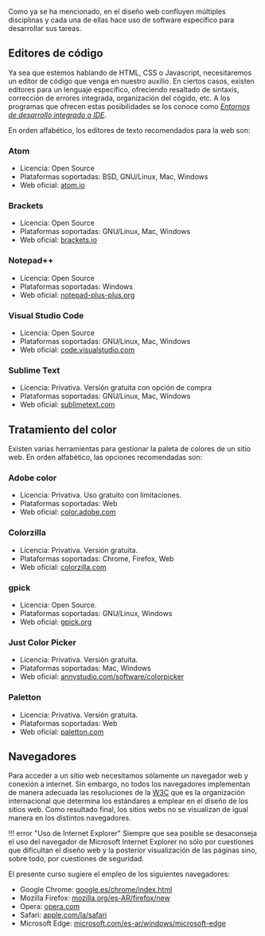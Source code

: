 Como ya se ha mencionado, en el diseño web confluyen múltiples disciplinas y cada una de ellas hace uso de software específico para desarrollar sus tareas. 

## Editores de código

Ya sea que estemos hablando de HTML, CSS o Javascript, necesitaremos un editor de código que venga en nuestro auxilio. En ciertos casos, existen editores para un lenguaje específico, ofreciendo resaltado de sintaxis, corrección de errores integrada, organización del cógido, etc. A los programas que ofrecen estas posibilidades se los conoce como [_Entornos de desarrollo integrado o IDE_](https://es.wikipedia.org/wiki/Entorno_de_desarrollo_integrado). 

En orden alfabético, los editores de texto recomendados para la web son: 

### Atom
* Licencia: Open Source
* Plataformas soportadas: BSD, GNU/Linux, Mac, Windows
* Web oficial: [atom.io](https://atom.io/)

### Brackets
* Licencia: Open Source
* Plataformas soportadas: GNU/Linux, Mac, Windows
* Web oficial: [brackets.io](http://brackets.io/)

### Notepad++
* Licencia: Open Source
* Plataformas soportadas: Windows
* Web oficial: [notepad-plus-plus.org](https://notepad-plus-plus.org/)

### Visual Studio Code
* Licencia: Open Source
* Plataformas soportadas: GNU/Linux, Mac, Windows
* Web oficial: [code.visualstudio.com](https://code.visualstudio.com/)

### Sublime Text
* Licencia: Privativa. Versión gratuita con opción de compra
* Plataformas soportadas: GNU/Linux, Mac, Windows
* Web oficial: [sublimetext.com](https://www.sublimetext.com/)

## Tratamiento del color
Existen varias herramientas para gestionar la paleta de colores de un sitio web. En orden alfabético, las opciones recomendadas son: 

### Adobe color
* Licencia: Privativa. Uso gratuito con limitaciones. 
* Plataformas soportadas: Web
* Web oficial: [color.adobe.com](https://color.adobe.com/es/create/color-wheel)

### Colorzilla
* Licencia: Privativa. Versión gratuita.
* Plataformas soportadas: Chrome, Firefox, Web
* Web oficial: [colorzilla.com](http://www.colorzilla.com/)

### gpick
* Licencia: Open Source.
* Plataformas soportadas: GNU/Linux, Windows
* Web oficial: [gpick.org](http://www.gpick.org/)

### Just Color Picker
* Licencia: Privativa. Versión gratuita.
* Plataformas soportadas: Mac, Windows
* Web oficial: [annystudio.com/software/colorpicker](http://annystudio.com/software/colorpicker/)

### Paletton
* Licencia: Privativa. Versión gratuita.
* Plataformas soportadas: Web
* Web oficial: [paletton.com](http://paletton.com)

## Navegadores
Para acceder a un sitio web necesitamos sólamente un navegador web y conexión a internet. Sin embargo, no todos los navegadores implementan de manera adecuada las resoluciones de la [W3C](https://www.w3c.es/) que es la organización internacional que determina los estándares a emplear en el diseño de los sitios web. Como resultado final, los sitios webs no se visualizan de igual manera en los distintos navegadores. 

!!! error "Uso de Internet Explorer"
		Siempre que sea posible se desaconseja el uso del navegador de Microsoft Internet Explorer no sólo por cuestiones que dificultan el diseño web y la posterior visualización de las páginas sino, sobre todo, por cuestiones de seguridad. 

El presente curso sugiere el empleo de los siguientes navegadores:

* Google Chrome: [google.es/chrome/index.html](https://www.google.es/chrome/index.html)
* Mozilla Firefox: [mozilla.org/es-AR/firefox/new](https://www.mozilla.org/es-AR/firefox/new/)
* Opera: [opera.com](https://www.opera.com)
* Safari: [apple.com/la/safari](https://www.apple.com/la/safari/)
* Microsoft Edge: [microsoft.com/es-ar/windows/microsoft-edge](https://www.microsoft.com/es-ar/windows/microsoft-edge)
